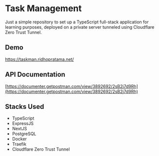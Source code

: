 # Task Management

Just a simple repository to set up a TypeScript full-stack application for learning purposes, deployed on a private server tunneled using Cloudflare Zero Trust Tunnel.

## Demo

https://taskman.ridhopratama.net/

## API Documentation

[https://documenter.getpostman.com/view/3892692/2sB2j7d9Rh](https://documenter.getpostman.com/view/3892692/2sB2j7d9Rh)

## Stacks Used

- TypeScript
- ExpressJS
- NextJS
- PostgreSQL
- Docker
- Traefik
- Cloudflare Zero Trust Tunnel
